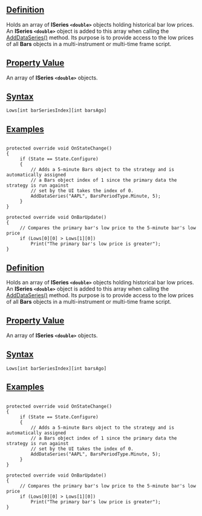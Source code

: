 ## [Definition](https://developer.ninjatrader.com/docs/desktop/lows\#definition)

Holds an array of **ISeries `<double>`** objects holding historical bar low prices. An **ISeries `<double>`** object is added to this array when calling the [AddDataSeries()](https://developer.ninjatrader.com/docs/desktop/adddataseries) method. Its purpose is to provide access to the low prices of all **Bars** objects in a multi-instrument or multi-time frame script.

## [Property Value](https://developer.ninjatrader.com/docs/desktop/lows\#property-value)

An array of **ISeries `<double>`** objects.

## [Syntax](https://developer.ninjatrader.com/docs/desktop/lows\#syntax)

`Lows[int barSeriesIndex][int barsAgo]`

## [Examples](https://developer.ninjatrader.com/docs/desktop/lows\#examples)

```jsx-150469391 csharp

protected override void OnStateChange()
{
     if (State == State.Configure)
     {
         // Adds a 5-minute Bars object to the strategy and is automatically assigned
         // a Bars object index of 1 since the primary data the strategy is run against
         // set by the UI takes the index of 0.
         AddDataSeries("AAPL", BarsPeriodType.Minute, 5);
     }
}

protected override void OnBarUpdate()
{
     // Compares the primary bar's low price to the 5-minute bar's low price
     if (Lows[0][0] > Lows[1][0])
         Print("The primary bar's low price is greater");
}

```

## [Definition](https://developer.ninjatrader.com/docs/desktop/lows\#definition)

Holds an array of **ISeries `<double>`** objects holding historical bar low prices. An **ISeries `<double>`** object is added to this array when calling the [AddDataSeries()](https://developer.ninjatrader.com/docs/desktop/adddataseries) method. Its purpose is to provide access to the low prices of all **Bars** objects in a multi-instrument or multi-time frame script.

## [Property Value](https://developer.ninjatrader.com/docs/desktop/lows\#property-value)

An array of **ISeries `<double>`** objects.

## [Syntax](https://developer.ninjatrader.com/docs/desktop/lows\#syntax)

`Lows[int barSeriesIndex][int barsAgo]`

## [Examples](https://developer.ninjatrader.com/docs/desktop/lows\#examples)

```jsx-150469391 csharp

protected override void OnStateChange()
{
     if (State == State.Configure)
     {
         // Adds a 5-minute Bars object to the strategy and is automatically assigned
         // a Bars object index of 1 since the primary data the strategy is run against
         // set by the UI takes the index of 0.
         AddDataSeries("AAPL", BarsPeriodType.Minute, 5);
     }
}

protected override void OnBarUpdate()
{
     // Compares the primary bar's low price to the 5-minute bar's low price
     if (Lows[0][0] > Lows[1][0])
         Print("The primary bar's low price is greater");
}

```